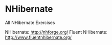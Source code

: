 NHibernate
==========

All NHibernate Exercises

NHibernate: http://nhforge.org/
Fluent NHibernate: http://www.fluentnhibernate.org/